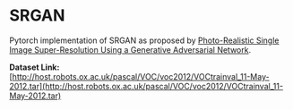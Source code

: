 # SRGAN

Pytorch implementation of SRGAN as proposed by [Photo-Realistic Single Image Super-Resolution Using a Generative Adversarial Network](https://arxiv.org/abs/1609.04802).

**Dataset Link:** [http://host.robots.ox.ac.uk/pascal/VOC/voc2012/VOCtrainval_11-May-2012.tar](http://host.robots.ox.ac.uk/pascal/VOC/voc2012/VOCtrainval_11-May-2012.tar)
